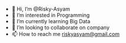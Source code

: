 - 👋 Hi, I’m @Risky-Asyam
- 👀 I’m interested in Programming
- 🌱 I’m currently learning Big Data
- 💞️ I’m looking to collaborate on company
- 📫 How to reach me riskyasyam@gmail.com

<!---
Risky-Asyam/Risky-Asyam is a ✨ special ✨ repository because its `README.md` (this file) appears on your GitHub profile.
You can click the Preview link to take a look at your changes.
--->
